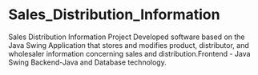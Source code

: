 # Sales_Distribution_Information
Sales Distribution Information Project Developed software based on the Java Swing Application that stores and modifies product, distributor, and wholesaler information concerning sales and distribution.Frontend - Java Swing Backend-Java and Database technology.

